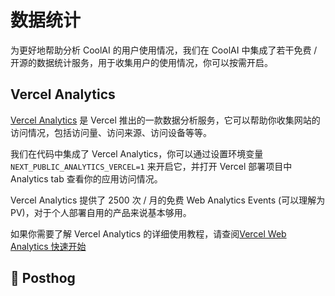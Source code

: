 # 数据统计

为更好地帮助分析 CoolAI 的用户使用情况，我们在 CoolAI 中集成了若干免费 / 开源的数据统计服务，用于收集用户的使用情况，你可以按需开启。

## Vercel Analytics

[Vercel Analytics](https://vercel.com/analytics) 是 Vercel 推出的一款数据分析服务，它可以帮助你收集网站的访问情况，包括访问量、访问来源、访问设备等等。

我们在代码中集成了 Vercel Analytics，你可以通过设置环境变量 `NEXT_PUBLIC_ANALYTICS_VERCEL=1` 来开启它，并打开 Vercel 部署项目中 Analytics tab 查看你的应用访问情况。

Vercel Analytics 提供了 2500 次 / 月的免费 Web Analytics Events (可以理解为 PV)，对于个人部署自用的产品来说基本够用。

如果你需要了解 Vercel Analytics 的详细使用教程，请查阅[Vercel Web Analytics 快速开始](https://vercel.com/docs/analytics/quickstart)

## 🚧 Posthog
